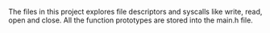 The files in this project explores file descriptors and syscalls like write, read, open and close. All the function prototypes are stored into the main.h file.